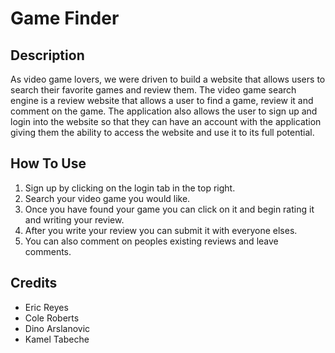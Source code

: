 # Game Finder

## Description
As video game lovers, we were driven to build a website that allows users to search their favorite games and review them. The video game search engine is a review website that allows a user to find a game, review it and comment on the game. The application also allows the user to sign up and login into the website so that they can have an account with the application giving them the ability to access the website and use it to its full potential. 

## How To Use
1. Sign up by clicking on the login tab in the top right.
2. Search your video game you would like.
3. Once you have found your game you can click on it and begin rating it and writing your review. 
4. After you write your review you can submit it with everyone elses.
5. You can also comment on peoples existing reviews and leave comments.

## Credits
- Eric Reyes
- Cole Roberts
- Dino Arslanovic
- Kamel Tabeche
